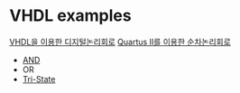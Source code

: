 # VHDL examples

[VHDL을 이용한 디지털논리회로](https://docs.google.com/document/d/1QnSiASvyjXRI05C4ja5JJ088FYP6Y6HgX1-tDSVPLj0/edit#heading=h.85b5f0p6fkux)
[Quartus II를 이용한 순차논리회로](https://docs.google.com/document/d/18B2oY9i0UkC5DJaRiA0vmYNfsSaPw23wI-6OQMqPB7Y/edit)

* [AND](https://docs.google.com/document/d/1QnSiASvyjXRI05C4ja5JJ088FYP6Y6HgX1-tDSVPLj0/edit#heading=h.a1rwh6ejx5x8)
* OR
* [Tri-State](https://docs.google.com/document/d/1QnSiASvyjXRI05C4ja5JJ088FYP6Y6HgX1-tDSVPLj0/edit#heading=h.41onhlqdkg36)
